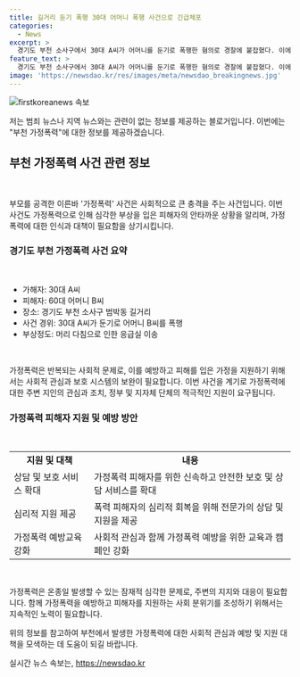 ```yaml
---
title: 길거리 둔기 폭행 30대 어머니 폭행 사건으로 긴급체포
categories:
  - News
excerpt: >
  경기도 부천 소사구에서 30대 A씨가 어머니를 둔기로 폭행한 혐의로 경찰에 붙잡혔다. 이에 대해 A씨는 체포 후 진술을 거부하고 있으며, 부당한 행위로 60대 어머니 B씨를 다친 것으로 알려졌다. B씨는 병원으로 옮겨졌지만 생명에는 지장이 없는 것으로 알려졌다.
feature_text: >
  경기도 부천 소사구에서 30대 A씨가 어머니를 둔기로 폭행한 혐의로 경찰에 붙잡혔다. 이에 대해 A씨는 체포 후 진술을 거부하고 있으며, 부당한 행위로 60대 어머니 B씨를 다친 것으로 알려졌다. B씨는 병원으로 옮겨졌지만 생명에는 지장이 없는 것으로 알려졌다.
image: 'https://newsdao.kr/res/images/meta/newsdao_breakingnews.jpg'
---
```


<p><img src="https://newsdao.kr/res/images/meta/newsdao_breakingnews.jpg" alt="firstkoreanews 속보" /></p>

<p>저는 범죄 뉴스나 지역 뉴스와는 관련이 없는 정보를 제공하는 블로거입니다. 이번에는 "부천 가정폭력"에 대한 정보를 제공하겠습니다.</p>

<h2 data-ke-size="size26">부천 가정폭력 사건 관련 정보</h2>

<p data-ke-size="size16">&nbsp;</p>

<p data-ke-size="size16">부모를 공격한 이른바 '가정폭력' 사건은 사회적으로 큰 충격을 주는 사건입니다. 이번 사건도 가정폭력으로 인해 심각한 부상을 입은 피해자의 안타까운 상황을 알리며, 가정폭력에 대한 인식과 대책이 필요함을 상기시킵니다.</p>

<h3 data-ke-size="size22">경기도 부천 가정폭력 사건 요약</h3>

<p data-ke-size="size16">&nbsp;</p>

<ul>
    <li>가해자: 30대 A씨</li>
    <li>피해자: 60대 어머니 B씨</li>
    <li>장소: 경기도 부천 소사구 범박동 길거리</li>
    <li>사건 경위: 30대 A씨가 둔기로 어머니 B씨를 폭행</li>
    <li>부상정도: 머리 다침으로 인한 응급실 이송</li>
</ul>

<p data-ke-size="size16">&nbsp;</p>

<p data-ke-size="size16">가정폭력은 반복되는 사회적 문제로, 이를 예방하고 피해를 입은 가정을 지원하기 위해서는 사회적 관심과 보호 시스템의 보완이 필요합니다. 이번 사건을 계기로 가정폭력에 대한 주변 지인의 관심과 조치, 정부 및 지자체 단체의 적극적인 지원이 요구됩니다.</p>

<h3 data-ke-size="size22">가정폭력 피해자 지원 및 예방 방안</h3>

<p data-ke-size="size16">&nbsp;</p>

<table>
    <tr>
        <td style="text-align: center; height: 17px;"><b>지원 및 대책</b></td>
        <td style="text-align: center; height: 17px;"><b>내용</b></td>
    </tr>
    <tr>
        <td style="text-align: left; height: 17px;">상담 및 보호 서비스 확대</td>
        <td style="text-align: left; height: 17px;">가정폭력 피해자를 위한 신속하고 안전한 보호 및 상담 서비스를 확대</td>
    </tr>
    <tr>
        <td style="text-align: left; height: 17px;">심리적 지원 제공</td>
        <td style="text-align: left; height: 17px;">폭력 피해자의 심리적 회복을 위해 전문가의 상담 및 지원을 제공</td>
    </tr>
    <tr>
        <td style="text-align: left; height: 17px;">가정폭력 예방교육 강화</td>
        <td style="text-align: left; height: 17px;">사회적 관심과 함께 가정폭력 예방을 위한 교육과 캠페인 강화</td>
    </tr>
</table>

<p data-ke-size="size16">&nbsp;</p>

<p data-ke-size="size16">가정폭력은 온종일 발생할 수 있는 잠재적 심각한 문제로, 주변의 지지와 대응이 필요합니다. 함께 가정폭력을 예방하고 피해자를 지원하는 사회 분위기를 조성하기 위해서는 지속적인 노력이 필요합니다.</p>

<p>위의 정보를 참고하여 부천에서 발생한 가정폭력에 대한 사회적 관심과 예방 및 지원 대책을 모색하는 데 도움이 되길 바랍니다.</p>
실시간 뉴스 속보는, <a href="https://newsdao.kr" rel="dofollow">https://newsdao.kr</a>


